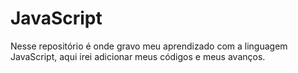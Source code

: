 # JavaScript

Nesse repositório é onde gravo meu aprendizado com a linguagem JavaScript, aqui irei adicionar meus códigos e meus avanços.